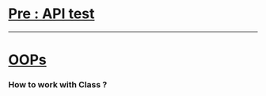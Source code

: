 # [Pre : API test](../Day%202.2%20-%20API%20test/readme.md)

---

# [OOPs](https://github.com/akashdip2001/ML-Machine-Learning/tree/main/py#oop)

### How to work with Class ?

